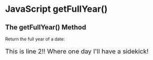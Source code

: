 <h1>JavaScript getFullYear()</h1>
<h2>The getFullYear() Method</h2>
<p>Return the full year of a date:</p>

<p id="demo"></p>

<script>
const d = new Date();
document.getElementById("demo").innerHTML = d.getFullYear();
</script>

<p style="font-size: 20px">This is line 2!! Where one day I'll have a sidekick! </p>


